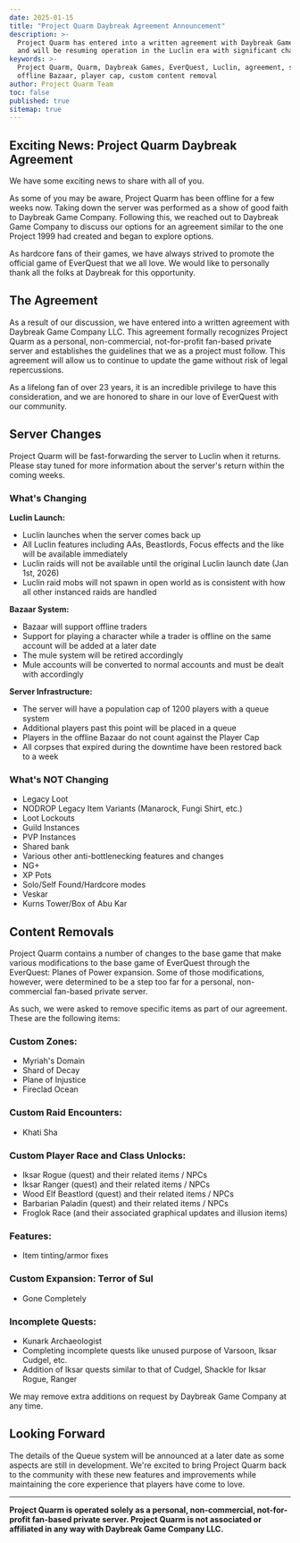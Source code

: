 ```yaml
---
date: 2025-01-15
title: "Project Quarm Daybreak Agreement Announcement"
description: >-
  Project Quarm has entered into a written agreement with Daybreak Game Company LLC 
  and will be resuming operation in the Luclin era with significant changes and improvements.
keywords: >-
  Project Quarm, Quarm, Daybreak Games, EverQuest, Luclin, agreement, server restart,
  offline Bazaar, player cap, custom content removal
author: Project Quarm Team
toc: false
published: true
sitemap: true
---
```


## Exciting News: Project Quarm Daybreak Agreement

We have some exciting news to share with all of you.

As some of you may be aware, Project Quarm has been offline for a few weeks now. Taking down the server was performed as a show of good faith to Daybreak Game Company. Following this, we reached out to Daybreak Game Company to discuss our options for an agreement similar to the one Project 1999 had created and began to explore options.

As hardcore fans of their games, we have always strived to promote the official game of EverQuest that we all love. We would like to personally thank all the folks at Daybreak for this opportunity.

## The Agreement

As a result of our discussion, we have entered into a written agreement with Daybreak Game Company LLC. This agreement formally recognizes Project Quarm as a personal, non-commercial, not-for-profit fan-based private server and establishes the guidelines that we as a project must follow. This agreement will allow us to continue to update the game without risk of legal repercussions.

As a lifelong fan of over 23 years, it is an incredible privilege to have this consideration, and we are honored to share in our love of EverQuest with our community.

## Server Changes

Project Quarm will be fast-forwarding the server to Luclin when it returns. Please stay tuned for more information about the server's return within the coming weeks.

### What's Changing

**Luclin Launch:**
- Luclin launches when the server comes back up
- All Luclin features including AAs, Beastlords, Focus effects and the like will be available immediately
- Luclin raids will not be available until the original Luclin launch date (Jan 1st, 2026)
- Luclin raid mobs will not spawn in open world as is consistent with how all other instanced raids are handled

**Bazaar System:**
- Bazaar will support offline traders
- Support for playing a character while a trader is offline on the same account will be added at a later date
- The mule system will be retired accordingly
- Mule accounts will be converted to normal accounts and must be dealt with accordingly

**Server Infrastructure:**
- The server will have a population cap of 1200 players with a queue system
- Additional players past this point will be placed in a queue
- Players in the offline Bazaar do not count against the Player Cap
- All corpses that expired during the downtime have been restored back to a week

### What's NOT Changing

- Legacy Loot
- NODROP Legacy Item Variants (Manarock, Fungi Shirt, etc.)
- Loot Lockouts
- Guild Instances
- PVP Instances
- Shared bank
- Various other anti-bottlenecking features and changes
- NG+
- XP Pots
- Solo/Self Found/Hardcore modes
- Veskar
- Kurns Tower/Box of Abu Kar

## Content Removals

Project Quarm contains a number of changes to the base game that make various modifications to the base game of EverQuest through the EverQuest: Planes of Power expansion. Some of those modifications, however, were determined to be a step too far for a personal, non-commercial fan-based private server.

As such, we were asked to remove specific items as part of our agreement. These are the following items:

### Custom Zones:
- Myriah's Domain
- Shard of Decay
- Plane of Injustice
- Fireclad Ocean

### Custom Raid Encounters:
- Khati Sha

### Custom Player Race and Class Unlocks:
- Iksar Rogue (quest) and their related items / NPCs
- Iksar Ranger (quest) and their related items / NPCs
- Wood Elf Beastlord (quest) and their related items / NPCs
- Barbarian Paladin (quest) and their related items / NPCs
- Froglok Race (and their associated graphical updates and illusion items)

### Features:
- Item tinting/armor fixes

### Custom Expansion: Terror of Sul
- Gone Completely

### Incomplete Quests:
- Kunark Archaeologist
- Completing incomplete quests like unused purpose of Varsoon, Iksar Cudgel, etc.
- Addition of Iksar quests similar to that of Cudgel, Shackle for Iksar Rogue, Ranger

We may remove extra additions on request by Daybreak Game Company at any time.

## Looking Forward

The details of the Queue system will be announced at a later date as some aspects are still in development. We're excited to bring Project Quarm back to the community with these new features and improvements while maintaining the core experience that players have come to love.

---

**Project Quarm is operated solely as a personal, non-commercial, not-for-profit fan-based private server. Project Quarm is not associated or affiliated in any way with Daybreak Game Company LLC.** 